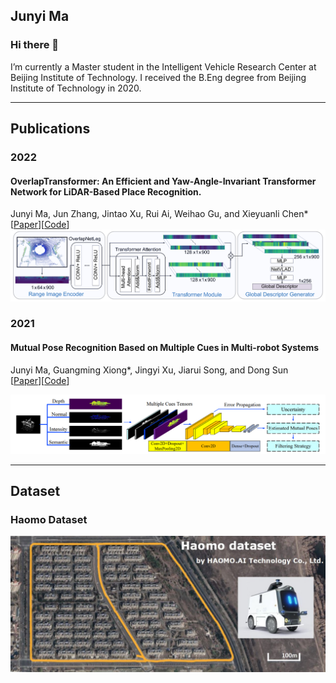 ## Junyi Ma

### Hi there 👋

I’m currently a Master student in the Intelligent Vehicle Research Center at Beijing Institute of Technology. I received the B.Eng degree from Beijing Institute of Technology in 2020.
  
---

## Publications

### 2022  
#### OverlapTransformer: An Efficient and Yaw-Angle-Invariant Transformer Network for LiDAR-Based Place Recognition.  
Junyi Ma, Jun Zhang, Jintao Xu, Rui Ai, Weihao Gu, and Xieyuanli Chen*    
[[Paper](https://ieeexplore.ieee.org/document/9785497)][[Code](https://github.com/haomo-ai/OverlapTransformer)]    
<img src="./system_overview_ral2022.png" width="1000">



### 2021  
#### Mutual Pose Recognition Based on Multiple Cues in Multi-robot Systems
Junyi Ma, Guangming Xiong*, Jingyi Xu, Jiarui Song, and Dong Sun  
[[Paper](https://ieeexplore.ieee.org/document/9641141)][[Code](https://github.com/BIT-MJY/Mutual-Pose-Recognition-Based-on-Multiple-Cues-in-MRS)]  

![MutualPoseRec](/system_overview_icus2021.png)


---

## Dataset

### Haomo Dataset
![haomo](/haomo_dataset.png)





